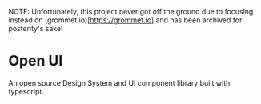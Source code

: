 NOTE: Unfortunately, this project never got off the ground due to focusing instead on (grommet.io)[https://grommet.io] and has been archived for posterity's sake!  

# Open UI

An open source Design System and UI component library built with typescript.

